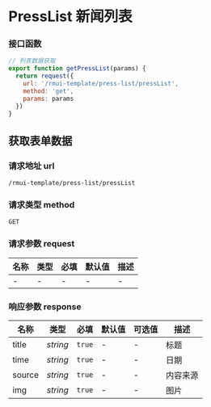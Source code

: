 # PressList 新闻列表

### 接口函数

```js
// 列表数据获取
export function getPressList(params) {
  return request({
    url: '/rmui-template/press-list/pressList',
    method: 'get',
    params: params
  })
}
```

## 获取表单数据

### 请求地址 url

    /rmui-template/press-list/pressList

### 请求类型 method

`GET`

### 请求参数 request

| 名称 | 类型 | 必填 | 默认值 | 描述 |
| ---- | ---- | ---- | ------ | ---- |
| -    | -    | -    | -      | -    |

### 响应参数 response

| 名称   | 类型     | 必填   | 默认值 | 可选值 | 描述     |
| ------ | -------- | ------ | ------ | ------ | -------- |
| title  | _string_ | `true` | -      | -      | 标题     |
| time   | _string_ | `true` | -      | -      | 日期     |
| source | _string_ | `true` | -      | -      | 内容来源 |
| img    | _string_ | `true` | -      | -      | 图片     |
